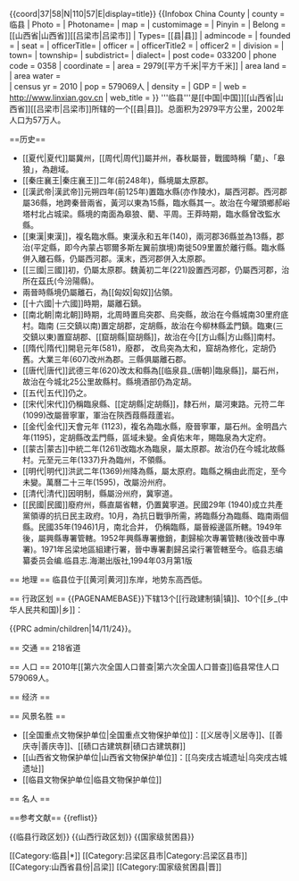 {{coord|37|58|N|110|57|E|display=title}}
{{Infobox China County
| county  = 临县
| Photo = 
| Photoname= 
| map = 
| customimage = 
| Pinyin   = 
| Belong = [[山西省|山西省]][[吕梁市|吕梁市]]
| Types= [[县|县]]
| admincode = 
| founded = 
| seat = 
| officerTitle= 
| officer = 
| officerTitle2 = 
| officer2 = 
| division = 
| town= 
| township= 
| subdistrict= 
| dialect= 
| post code= 033200
| phone code = 0358
| coordinate = 
| area = 2979[[平方千米|平方千米]]
| area land = 
| area water =  
| census yr = 2010
| pop = 579069人
| density = 
| GDP = 
| web = http://www.linxian.gov.cn
| web_title = 
}}
'''临县'''是[[中国|中国]][[山西省|山西省]][[吕梁市|吕梁市]]所辖的一个[[县|县]]。总面积为2979平方公里，2002年人口为57万人。

==历史==
* [[夏代|夏代]]屬冀州，[[周代|周代]]屬并州，春秋屬晉，戰國時稱「藺」、「皋狼」，為趙域。
* [[秦庄襄王|秦庄襄王]]二年(前248年)，縣境屬太原郡。
* [[漢武帝|漢武帝]]元朔四年(前125年)置臨水縣(亦作陵水)，屬西河郡。西河郡屬36縣，地跨秦晉兩省，黃河以東為15縣，臨水縣其一。故治在今曜頭鄉郝峪塔村北占城梁。縣境的南面為皋狼、藺、平周。王莽時期，臨水縣曾改監水縣。
* [[東漢|東漢]]，複名臨水縣。東漢永和五年(140)，兩河郡36縣並為13縣，郡治(平定縣，即今內蒙占鄂爾多斯左翼前旗境)南徙509里置於離行縣。臨水縣併入離石縣，仍屬西河郡。漢末，西河郡併入太原郡。
* [[三國|三國]]初，仍屬太原郡。魏黃初二年(221)設置西河郡，仍屬西河郡，治所在茲氏(今汾陽縣)。
* 兩晉時縣境仍屬離石，為[[匈奴|匈奴]]佔領。
* [[十六國|十六國]]時期，屬離石鎮。
* [[南北朝|南北朝]]時期，北周時置烏突郡、烏突縣，故治在今縣城南30里府底村。臨南 (三交鎮以南)置定胡郡，定胡縣，故治在今柳林縣孟門鎮。臨東(三交鎮以東)置窟胡郡、[[窟胡縣|窟胡縣]]，故治在今[[方山縣|方山縣]]南村。
* [[隋代|隋代]]開皂元年(581)，廢郡， 改烏突為太和，窟胡為修化，定胡仍舊。大業三年(607)改州為郡。三縣俱屬離石郡。
* [[唐代|唐代]]武德三年(620)改太和縣為[[临泉县_(唐朝)|臨泉縣]]，屬石州，故治在今城北25公里故縣村。縣境酒部仍為定胡。
* [[五代|五代]]仍之。
* [[宋代|宋代]]仍稱臨泉縣、[[定胡縣|定胡縣]]，隸石州，屬河東路。元符二年(1099)改屬晉寧軍，軍治在陝西葭縣葭蘆岩。
* [[金代|金代]]天會元年 (1123)，複名為臨水縣，廢晉寧軍，屬石州。金明昌六年(1195)，定胡縣改盂門縣，區域未變。金貞佑末年，賜臨泉為大定府。
* [[蒙古|蒙古]]中統二年(1261)改臨水為臨泉，屬太原郡。故治仍在今城北故縣村。元至元三年(1337)升為臨州，不領縣。
* [[明代|明代]]洪武二年(1369)州降為縣，屬太原府。臨縣之稱由此而定，至今未變。萬曆二十三年(1595)，改屬汾州府。
* [[清代|清代]]因明制，縣屬汾州府，冀寧道。
* [[民國|民國]]廢府州，縣直屬省轄，仍置冀寧道。民國29年 (1940)成立共產黨領導的抗日民主政府。10月，為抗日戰爭所需，將臨縣分為臨縣、臨南兩個縣。民國35年(1946)1月，南北合并， 仍稱臨縣，屬晉綏邊區所轄。1949年後，屬興縣專署管轄。1952年興縣專署撤銷，劃歸榆次專署管轄(後改晉中專署)。1971年呂梁地區組建行署，晉中專署劃歸呂梁行署管轄至今。<ref>临县志编纂委员会编.临县志.海潮出版社,1994年03月第1版</ref>

== 地理 ==
临县位于[[黄河|黄河]]东岸，地势东高西低。

== 行政区划 ==
{{PAGENAMEBASE}}下辖13个[[行政建制镇|镇]]、10个[[乡_(中华人民共和国)|乡]]：

{{PRC admin/children|14/11/24}}。

== 交通 ==
218省道

== 人口 ==
2010年[[第六次全国人口普查|第六次全国人口普查]]临县常住人口579069人。

== 经济 ==

== 风景名胜 ==
* [[全国重点文物保护单位|全国重点文物保护单位]]：[[义居寺|义居寺]]、[[善庆寺|善庆寺]]、[[碛口古建筑群|碛口古建筑群]]
* [[山西省文物保护单位|山西省文物保护单位]]：[[乌突戌古城遗址|乌突戌古城遗址]]
* [[临县文物保护单位|临县文物保护单位]]

== 名人 ==

==参考文献==
{{reflist}}

{{临县行政区划}}
{{山西行政区划}}
{{国家级贫困县}}

[[Category:临县|*]]
[[Category:吕梁区县市|Category:吕梁区县市]]
[[Category:山西省县份|吕梁]]
[[Category:国家级贫困县|晋]]